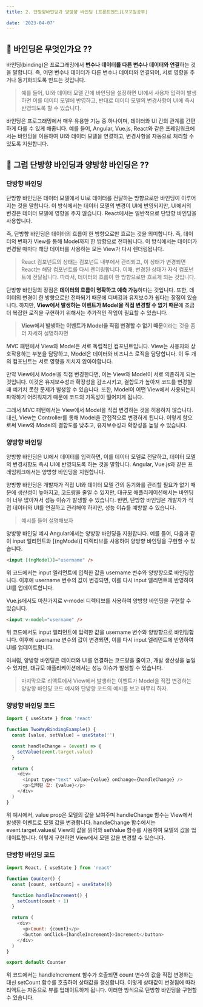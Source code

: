 ```yaml
---
title: 2. 단방향바인딩과 양방향 바인딩 [프론트엔드][꼬꼬질공부]

date: '2023-04-07'
---
```


## 📙 바인딩은 무엇인가요 ??

바인딩(binding)은 프로그래밍에서 **변수나 데이터를 다른 변수나 데이터와 연결**하는 것을 말합니다. 즉, 어떤 변수나 데이터가 다른 변수나 데이터와 연결되어, 서로 영향을 주거나 동기화되도록 만드는 것입니다.

> 예를 들어, UI와 데이터 모델 간에 바인딩을 설정하면 UI에서 사용자 입력이 발생하면 이를 데이터 모델에 반영하고, 반대로 데이터 모델의 변경사항이 UI에 즉시 반영되도록 할 수 있습니다.

바인딩은 프로그래밍에서 매우 유용한 기능 중 하나이며, 데이터와 UI 간의 관계를 간편하게 다룰 수 있게 해줍니다. 예를 들어, Angular, Vue.js, React와 같은 프레임워크에서는 바인딩을 이용하여 UI와 데이터 모델을 연결하고, 변경사항을 자동으로 처리할 수 있도록 지원합니다.

## 📗 그럼 단방향 바인딩과 양방향 바인딩은 ??

### 단방향 바인딩

단방향 바인딩은 데이터 모델에서 UI로 데이터를 전달하는 방향으로만 바인딩이 이루어지는 것을 말합니다.
이 방식에서는 데이터 모델의 변경이 UI에 반영되지만, UI에서의 변경은 데이터 모델에 영향을 주지 않습니다.
React에서는 일반적으로 단방향 바인딩을 사용합니다.

즉, 단방향 바인딩은 데이터의 흐름이 한 방향으로만 흐르는 것을 의미합니다. 즉, 데이터의 변화가 View를 통해 Model까지 한 방향으로 전파됩니다. 이 방식에서는 데이터가 변경될 때마다 해당 데이터를 사용하는 모든 View가 다시 렌더링됩니다.

> React 컴포넌트의 상태는 컴포넌트 내부에서 관리되고, 이 상태가 변경되면 React는 해당 컴포넌트를 다시 렌더링합니다. 이때, 변경된 상태가 자식 컴포넌트에 전달됩니다. 따라서, 데이터의 흐름이 한 방향으로만 흐르게 되는 것입니다.

단방향 바인딩의 장점은 **데이터의 흐름이 명확하고 예측 가능**하다는 것입니다.
또한, 데이터의 변경이 한 방향으로만 전파되기 때문에 디버깅과 유지보수가 쉽다는 장점이 있습니다. 하지만, **View에서 발생하는 이벤트가 Model을 직접 변경할 수 없기 때문**에 조금 더 복잡한 로직을 구현하기 위해서는 추가적인 작업이 필요할 수 있습니다.

> **View에서 발생하는 이벤트가 Model을 직접 변경할 수 없기 때문**이라는 것을 좀 더 자세히 설명하자면

MVC 패턴에서 View와 Model은 서로 독립적인 컴포넌트입니다. View는 사용자와 상호작용하는 부분을 담당하고, Model은 데이터와 비즈니스 로직을 담당합니다. 이 두 개의 컴포넌트는 서로 영향을 끼치지 않아야합니다.

만약 View에서 Model을 직접 변경한다면, 이는 View와 Model이 서로 의존하게 되는 것입니다. 이것은 유지보수성과 확장성을 감소시키고, 결합도가 높아져 코드를 변경할 때 예기치 못한 문제가 발생할 수 있습니다. 또한, Model이 어떤 View에서 사용되는지 파악하기 어려워지기 때문에 코드의 가독성이 떨어지게 됩니다.

그래서 MVC 패턴에서는 View에서 Model을 직접 변경하는 것을 허용하지 않습니다. 대신, View는 Controller를 통해 Model을 간접적으로 변경하게 됩니다. 이렇게 함으로써 View와 Model의 결합도를 낮추고, 유지보수성과 확장성을 높일 수 있습니다.

### 양방향 바인딩

양방향 바인딩은 UI에서 데이터를 입력하면, 이를 데이터 모델로 전달하고, 데이터 모델의 변경사항도 즉시 UI에 반영되도록 하는 것을 말합니다. Angular, Vue.js와 같은 프레임워크에서는 양방향 바인딩을 지원합니다.

양방향 바인딩은 개발자가 직접 UI와 데이터 모델 간의 동기화를 관리할 필요가 없기 때문에 생산성이 높아지고, 코드량을 줄일 수 있지만, 대규모 애플리케이션에서는 바인딩이 너무 많아져서 성능 이슈가 발생할 수 있습니다. 반면, 단방향 바인딩은 개발자가 직접 데이터와 UI를 연결하고 관리해야 하지만, 성능 이슈를 예방할 수 있습니다.

> 예시를 들어 설명해보자

양방향 바인딩 예시
Angular에서는 양방향 바인딩을 지원합니다. 예를 들어, 다음과 같이 input 엘리먼트와 [(ngModel)] 디렉티브를 사용하여 양방향 바인딩을 구현할 수 있습니다.

```html
<input [(ngModel)]="username" />
```

위 코드에서는 input 엘리먼트에 입력한 값을 username 변수와 양방향으로 바인딩합니다. 이후에 username 변수의 값이 변경되면, 이를 다시 input 엘리먼트에 반영하여 UI를 업데이트합니다.

Vue.js에서도 마찬가지로 v-model 디렉티브를 사용하여 양방향 바인딩을 구현할 수 있습니다.

```html
<input v-model="username" />
```

위 코드에서도 input 엘리먼트에 입력한 값을 username 변수와 양방향으로 바인딩합니다. 이후에 username 변수의 값이 변경되면, 이를 다시 input 엘리먼트에 반영하여 UI를 업데이트합니다.

이처럼, 양방향 바인딩은 데이터와 UI를 연결하는 코드량을 줄이고, 개발 생산성을 높일 수 있지만, 대규모 애플리케이션에서는 성능 이슈가 발생할 수 있습니다.

> 마지막으로 리액트에서 View에서 발생하는 이벤트가 Model을 직접 변경하는 양방향 바인딩 코드 예시와 단방향 코드의 예시를 보고 마무리 하자.

### 양방향 바인딩 코드

```js
import { useState } from 'react'

function TwoWayBindingExample() {
  const [value, setValue] = useState('')

  const handleChange = (event) => {
    setValue(event.target.value)
  }

  return (
    <div>
      <input type="text" value={value} onChange={handleChange} />
      <p>입력된 값: {value}</p>
    </div>
  )
}
```

위 예시에서, value prop은 모델의 값을 보여주며 handleChange 함수는 View에서 발생한 이벤트로 모델 값을 변경합니다. handleChange 함수에서는 event.target.value로 View의 값을 읽어와 setValue 함수를 사용하여 모델의 값을 업데이트합니다. 이렇게 구현하면 View에서 모델 값을 변경할 수 있습니다.

### 단방향 바인딩 코드

```js
import React, { useState } from 'react'

function Counter() {
  const [count, setCount] = useState(0)

  function handleIncrement() {
    setCount(count + 1)
  }

  return (
    <div>
      <p>Count: {count}</p>
      <button onClick={handleIncrement}>Increment</button>
    </div>
  )
}

export default Counter
```

위 코드에서는 handleIncrement 함수가 호출되면 count 변수의 값을 직접 변경하는 대신 setCount 함수를 호출하여 상태값을 갱신합니다. 이렇게 상태값이 변경됨에 따라 리액트는 자동으로 뷰를 업데이트하게 됩니다. 이러한 방식으로 단방향 바인딩을 구현할 수 있습니다.
